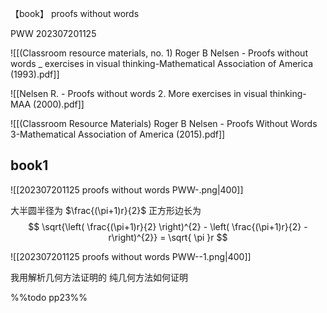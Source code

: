 【book】
proofs without words

PWW 202307201125

![[(Classroom resource materials, no. 1) Roger B Nelsen - Proofs without words _ exercises in visual thinking-Mathematical Association of America (1993).pdf]]

![[Nelsen R. - Proofs without words 2. More exercises in visual thinking-MAA (2000).pdf]]

![[(Classroom Resource Materials) Roger B Nelsen - Proofs Without Words 3-Mathematical Association of America (2015).pdf]]



## book1

![[202307201125 proofs without words PWW-.png|400]]

大半圆半径为 $\frac{(\pi+1)r}{2}$ 
正方形边长为
$$
\sqrt{\left( \frac{(\pi+1)r}{2} \right)^{2} - \left( \frac{(\pi+1)r}{2} - r\right)^{2}} = 
\sqrt{ \pi }r
$$

![[202307201125 proofs without words PWW--1.png|400]]


我用解析几何方法证明的
纯几何方法如何证明

%%todo pp23%%